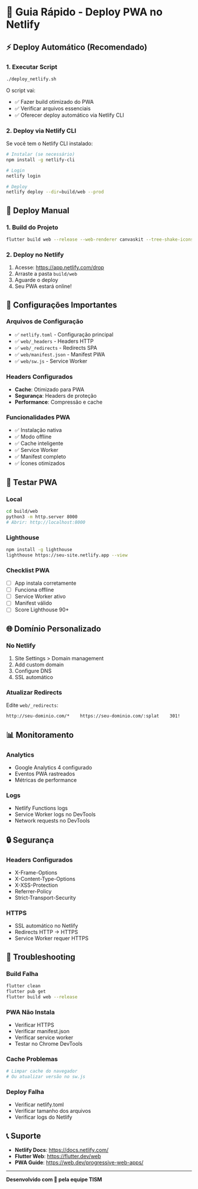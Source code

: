 # 🚀 Guia Rápido - Deploy PWA no Netlify

## ⚡ Deploy Automático (Recomendado)

### 1. Executar Script
```bash
./deploy_netlify.sh
```

O script vai:
- ✅ Fazer build otimizado do PWA
- ✅ Verificar arquivos essenciais
- ✅ Oferecer deploy automático via Netlify CLI

### 2. Deploy via Netlify CLI
Se você tem o Netlify CLI instalado:
```bash
# Instalar (se necessário)
npm install -g netlify-cli

# Login
netlify login

# Deploy
netlify deploy --dir=build/web --prod
```

## 📁 Deploy Manual

### 1. Build do Projeto
```bash
flutter build web --release --web-renderer canvaskit --tree-shake-icons
```

### 2. Deploy no Netlify
1. Acesse: https://app.netlify.com/drop
2. Arraste a pasta `build/web`
3. Aguarde o deploy
4. Seu PWA estará online!

## 🔧 Configurações Importantes

### Arquivos de Configuração
- ✅ `netlify.toml` - Configuração principal
- ✅ `web/_headers` - Headers HTTP
- ✅ `web/_redirects` - Redirects SPA
- ✅ `web/manifest.json` - Manifest PWA
- ✅ `web/sw.js` - Service Worker

### Headers Configurados
- **Cache**: Otimizado para PWA
- **Segurança**: Headers de proteção
- **Performance**: Compressão e cache

### Funcionalidades PWA
- ✅ Instalação nativa
- ✅ Modo offline
- ✅ Cache inteligente
- ✅ Service Worker
- ✅ Manifest completo
- ✅ Ícones otimizados

## 🧪 Testar PWA

### Local
```bash
cd build/web
python3 -m http.server 8000
# Abrir: http://localhost:8000
```

### Lighthouse
```bash
npm install -g lighthouse
lighthouse https://seu-site.netlify.app --view
```

### Checklist PWA
- [ ] App instala corretamente
- [ ] Funciona offline
- [ ] Service Worker ativo
- [ ] Manifest válido
- [ ] Score Lighthouse 90+

## 🌐 Domínio Personalizado

### No Netlify
1. Site Settings > Domain management
2. Add custom domain
3. Configure DNS
4. SSL automático

### Atualizar Redirects
Edite `web/_redirects`:
```
http://seu-dominio.com/*    https://seu-dominio.com/:splat    301!
```

## 📊 Monitoramento

### Analytics
- Google Analytics 4 configurado
- Eventos PWA rastreados
- Métricas de performance

### Logs
- Netlify Functions logs
- Service Worker logs no DevTools
- Network requests no DevTools

## 🔒 Segurança

### Headers Configurados
- X-Frame-Options
- X-Content-Type-Options
- X-XSS-Protection
- Referrer-Policy
- Strict-Transport-Security

### HTTPS
- SSL automático no Netlify
- Redirects HTTP → HTTPS
- Service Worker requer HTTPS

## 🚨 Troubleshooting

### Build Falha
```bash
flutter clean
flutter pub get
flutter build web --release
```

### PWA Não Instala
- Verificar HTTPS
- Verificar manifest.json
- Verificar service worker
- Testar no Chrome DevTools

### Cache Problemas
```bash
# Limpar cache do navegador
# Ou atualizar versão no sw.js
```

### Deploy Falha
- Verificar netlify.toml
- Verificar tamanho dos arquivos
- Verificar logs do Netlify

## 📞 Suporte

- **Netlify Docs**: https://docs.netlify.com/
- **Flutter Web**: https://flutter.dev/web
- **PWA Guide**: https://web.dev/progressive-web-apps/

---

**Desenvolvido com 💙 pela equipe TISM**